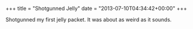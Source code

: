 +++
title = "Shotgunned Jelly"
date = "2013-07-10T04:34:42+00:00"
+++

Shotgunned my first jelly packet. It was about as weird as it sounds.
			